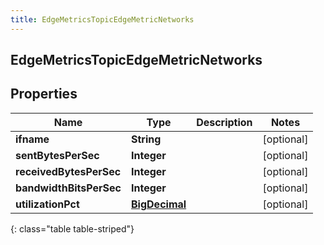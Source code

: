 ```yaml
---
title: EdgeMetricsTopicEdgeMetricNetworks
---
```

## EdgeMetricsTopicEdgeMetricNetworks


## Properties

| Name | Type | Description | Notes |
| ------------ | ------------- | ------------- | ------------- |
| **ifname** | <!----><!---->**String**<!----> |  |  [optional] |
| **sentBytesPerSec** | <!----><!---->**Integer**<!----> |  |  [optional] |
| **receivedBytesPerSec** | <!----><!---->**Integer**<!----> |  |  [optional] |
| **bandwidthBitsPerSec** | <!----><!---->**Integer**<!----> |  |  [optional] |
| **utilizationPct** | <!----><!---->[**BigDecimal**](BigDecimal.html)<!----> |  |  [optional] |
{: class="table table-striped"}



